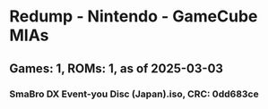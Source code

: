 # Redump - Nintendo - GameCube MIAs
## Games: 1, ROMs: 1, as of 2025-03-03

### SmaBro DX Event-you Disc (Japan).iso, CRC: 0dd683ce
